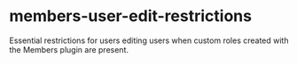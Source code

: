 # members-user-edit-restrictions
Essential restrictions for users editing users when custom roles created with the Members plugin are present.
